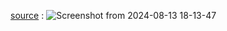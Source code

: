[source]() : 
![Screenshot from 2024-08-13 18-13-47](https://github.com/user-attachments/assets/788c9530-04f2-4ca9-baf3-74065c1ff0b6)


